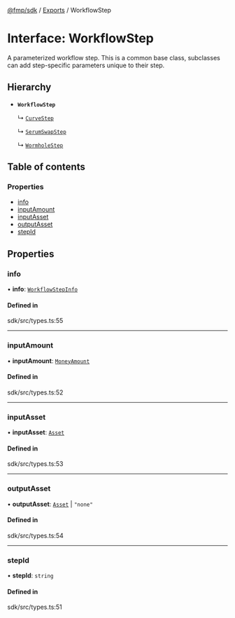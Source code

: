 [@fmp/sdk](../README.md) / [Exports](../modules.md) / WorkflowStep

# Interface: WorkflowStep

A parameterized workflow step.
 This is a common base class, subclasses can add step-specific parameters unique to their step.

## Hierarchy

- **`WorkflowStep`**

  ↳ [`CurveStep`](CurveStep.md)

  ↳ [`SerumSwapStep`](SerumSwapStep.md)

  ↳ [`WormholeStep`](WormholeStep.md)

## Table of contents

### Properties

- [info](WorkflowStep.md#info)
- [inputAmount](WorkflowStep.md#inputamount)
- [inputAsset](WorkflowStep.md#inputasset)
- [outputAsset](WorkflowStep.md#outputasset)
- [stepId](WorkflowStep.md#stepid)

## Properties

### info

• **info**: [`WorkflowStepInfo`](WorkflowStepInfo.md)

#### Defined in

sdk/src/types.ts:55

___

### inputAmount

• **inputAmount**: [`MoneyAmount`](../modules.md#moneyamount)

#### Defined in

sdk/src/types.ts:52

___

### inputAsset

• **inputAsset**: [`Asset`](Asset.md)

#### Defined in

sdk/src/types.ts:53

___

### outputAsset

• **outputAsset**: [`Asset`](Asset.md) \| ``"none"``

#### Defined in

sdk/src/types.ts:54

___

### stepId

• **stepId**: `string`

#### Defined in

sdk/src/types.ts:51
